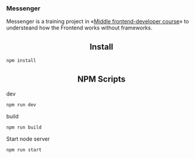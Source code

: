 ### Messenger

Messenger is a training project in «[Middle frontend-developer course](https://praktikum.yandex.ru/middle-frontend/)» to understeand how the Frontend works without frameworks.

<h2 align="center">Install</h2>

```bash
npm install
```

<h2 align="center">NPM Scripts</h2>

dev 
```bash
npm run dev
```

build
```bash
npm run build
```

Start node server
```bash
npm run start
```